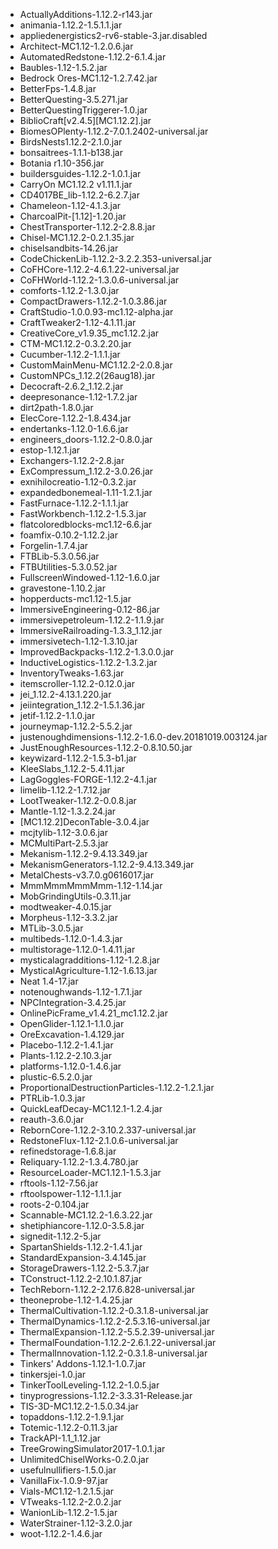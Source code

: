 * ActuallyAdditions-1.12.2-r143.jar
* animania-1.12.2-1.5.1.1.jar
* appliedenergistics2-rv6-stable-3.jar.disabled
* Architect-MC1.12-1.2.0.6.jar
* AutomatedRedstone-1.12.2-6.1.4.jar
* Baubles-1.12-1.5.2.jar
* Bedrock Ores-MC1.12-1.2.7.42.jar
* BetterFps-1.4.8.jar
* BetterQuesting-3.5.271.jar
* BetterQuestingTriggerer-1.0.jar
* BiblioCraft[v2.4.5][MC1.12.2].jar
* BiomesOPlenty-1.12.2-7.0.1.2402-universal.jar
* BirdsNests1.12.2-2.1.0.jar
* bonsaitrees-1.1.1-b138.jar
* Botania r1.10-356.jar
* buildersguides-1.12.2-1.0.1.jar
* CarryOn MC1.12.2 v1.11.1.jar
* CD4017BE_lib-1.12.2-6.2.7.jar
* Chameleon-1.12-4.1.3.jar
* CharcoalPit-[1.12]-1.20.jar
* ChestTransporter-1.12.2-2.8.8.jar
* Chisel-MC1.12.2-0.2.1.35.jar
* chiselsandbits-14.26.jar
* CodeChickenLib-1.12.2-3.2.2.353-universal.jar
* CoFHCore-1.12.2-4.6.1.22-universal.jar
* CoFHWorld-1.12.2-1.3.0.6-universal.jar
* comforts-1.12.2-1.3.0.jar
* CompactDrawers-1.12.2-1.0.3.86.jar
* CraftStudio-1.0.0.93-mc1.12-alpha.jar
* CraftTweaker2-1.12-4.1.11.jar
* CreativeCore_v1.9.35_mc1.12.2.jar
* CTM-MC1.12.2-0.3.2.20.jar
* Cucumber-1.12.2-1.1.1.jar
* CustomMainMenu-MC1.12.2-2.0.8.jar
* CustomNPCs_1.12.2(26aug18).jar
* Decocraft-2.6.2_1.12.2.jar
* deepresonance-1.12-1.7.2.jar
* dirt2path-1.8.0.jar
* ElecCore-1.12.2-1.8.434.jar
* endertanks-1.12.0-1.6.6.jar
* engineers_doors-1.12.2-0.8.0.jar
* estop-1.12.1.jar
* Exchangers-1.12.2-2.8.jar
* ExCompressum_1.12.2-3.0.26.jar
* exnihilocreatio-1.12-0.3.2.jar
* expandedbonemeal-1.11-1.2.1.jar
* FastFurnace-1.12.2-1.1.1.jar
* FastWorkbench-1.12.2-1.5.3.jar
* flatcoloredblocks-mc1.12-6.6.jar
* foamfix-0.10.2-1.12.2.jar
* Forgelin-1.7.4.jar
* FTBLib-5.3.0.56.jar
* FTBUtilities-5.3.0.52.jar
* FullscreenWindowed-1.12-1.6.0.jar
* gravestone-1.10.2.jar
* hopperducts-mc1.12-1.5.jar
* ImmersiveEngineering-0.12-86.jar
* immersivepetroleum-1.12.2-1.1.9.jar
* ImmersiveRailroading-1.3.3_1.12.jar
* immersivetech-1.12-1.3.10.jar
* ImprovedBackpacks-1.12.2-1.3.0.0.jar
* InductiveLogistics-1.12.2-1.3.2.jar
* InventoryTweaks-1.63.jar
* itemscroller-1.12.2-0.12.0.jar
* jei_1.12.2-4.13.1.220.jar
* jeiintegration_1.12.2-1.5.1.36.jar
* jetif-1.12.2-1.1.0.jar
* journeymap-1.12.2-5.5.2.jar
* justenoughdimensions-1.12.2-1.6.0-dev.20181019.003124.jar
* JustEnoughResources-1.12.2-0.8.10.50.jar
* keywizard-1.12.2-1.5.3-b1.jar
* KleeSlabs_1.12.2-5.4.11.jar
* LagGoggles-FORGE-1.12.2-4.1.jar
* limelib-1.12.2-1.7.12.jar
* LootTweaker-1.12.2-0.0.8.jar
* Mantle-1.12-1.3.2.24.jar
* [MC1.12.2]DeconTable-3.0.4.jar
* mcjtylib-1.12-3.0.6.jar
* MCMultiPart-2.5.3.jar
* Mekanism-1.12.2-9.4.13.349.jar
* MekanismGenerators-1.12.2-9.4.13.349.jar
* MetalChests-v3.7.0.g0616017.jar
* MmmMmmMmmMmm-1.12-1.14.jar
* MobGrindingUtils-0.3.11.jar
* modtweaker-4.0.15.jar
* Morpheus-1.12-3.3.2.jar
* MTLib-3.0.5.jar
* multibeds-1.12.0-1.4.3.jar
* multistorage-1.12.0-1.4.11.jar
* mysticalagradditions-1.12-1.2.8.jar
* MysticalAgriculture-1.12-1.6.13.jar
* Neat 1.4-17.jar
* notenoughwands-1.12-1.7.1.jar
* NPCIntegration-3.4.25.jar
* OnlinePicFrame_v1.4.21_mc1.12.2.jar
* OpenGlider-1.12.1-1.1.0.jar
* OreExcavation-1.4.129.jar
* Placebo-1.12.2-1.4.1.jar
* Plants-1.12.2-2.10.3.jar
* platforms-1.12.0-1.4.6.jar
* plustic-6.5.2.0.jar
* ProportionalDestructionParticles-1.12.2-1.2.1.jar
* PTRLib-1.0.3.jar
* QuickLeafDecay-MC1.12.1-1.2.4.jar
* reauth-3.6.0.jar
* RebornCore-1.12.2-3.10.2.337-universal.jar
* RedstoneFlux-1.12-2.1.0.6-universal.jar
* refinedstorage-1.6.8.jar
* Reliquary-1.12.2-1.3.4.780.jar
* ResourceLoader-MC1.12.1-1.5.3.jar
* rftools-1.12-7.56.jar
* rftoolspower-1.12-1.1.1.jar
* roots-2-0.104.jar
* Scannable-MC1.12.2-1.6.3.22.jar
* shetiphiancore-1.12.0-3.5.8.jar
* signedit-1.12.2-5.jar
* SpartanShields-1.12.2-1.4.1.jar
* StandardExpansion-3.4.145.jar
* StorageDrawers-1.12.2-5.3.7.jar
* TConstruct-1.12.2-2.10.1.87.jar
* TechReborn-1.12.2-2.17.6.828-universal.jar
* theoneprobe-1.12-1.4.25.jar
* ThermalCultivation-1.12.2-0.3.1.8-universal.jar
* ThermalDynamics-1.12.2-2.5.3.16-universal.jar
* ThermalExpansion-1.12.2-5.5.2.39-universal.jar
* ThermalFoundation-1.12.2-2.6.1.22-universal.jar
* ThermalInnovation-1.12.2-0.3.1.8-universal.jar
* Tinkers' Addons-1.12.1-1.0.7.jar
* tinkersjei-1.0.jar
* TinkerToolLeveling-1.12.2-1.0.5.jar
* tinyprogressions-1.12.2-3.3.31-Release.jar
* TIS-3D-MC1.12.2-1.5.0.34.jar
* topaddons-1.12.2-1.9.1.jar
* Totemic-1.12.2-0.11.3.jar
* TrackAPI-1.1_1.12.jar
* TreeGrowingSimulator2017-1.0.1.jar
* UnlimitedChiselWorks-0.2.0.jar
* usefulnullifiers-1.5.0.jar
* VanillaFix-1.0.9-97.jar
* Vials-MC1.12-1.2.1.5.jar
* VTweaks-1.12.2-2.0.2.jar
* WanionLib-1.12.2-1.5.jar
* WaterStrainer-1.12-3.2.0.jar
* woot-1.12.2-1.4.6.jar
